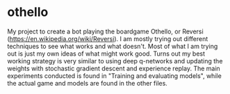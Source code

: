 # othello
My project to create a bot playing the boardgame Othello, or Reversi (https://en.wikipedia.org/wiki/Reversi). I am mostly trying out different techniques to see what works and what doesn't. Most of what I am trying out is just my own ideas of what might work good. Turns out my best working strategy is very similar to using deep q-networks and updating the weights with stochastic gradient descent and experience replay. The main experiments conducted is found in "Training and evaluating models", while the actual game and models are found in the other files. 

